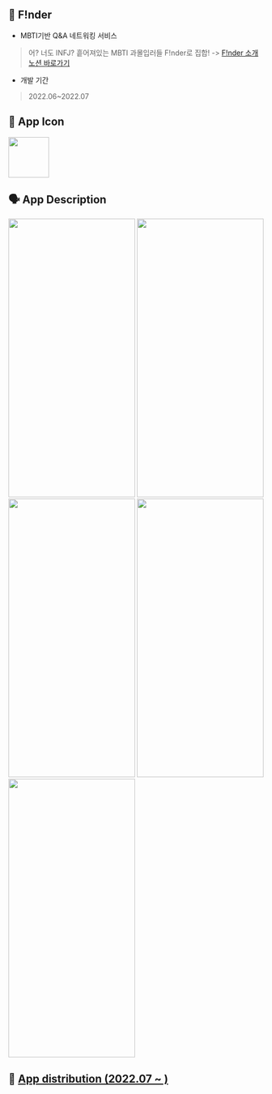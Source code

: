 ## 📝 F!nder

+ MBTI기반 Q&A 네트워킹 서비스
> 어? 너도 INFJ? 흩어져있는 MBTI 과몰입러들 F!nder로 집합! -> [F!nder 소개 노션 바로가기](https://www.notion.so/F-nder-80fa84cb2ef84a3ead8d2d70f8c3098d) 

+ 개발 기간
> 2022.06~2022.07

## 💫 App Icon

<img src = "https://user-images.githubusercontent.com/77603632/183923045-176e1786-0830-4bac-8376-cffeda7d2927.png" width="80" height="80"> 

## 🗣 App Description

<p float="left">
  
<img src = "https://user-images.githubusercontent.com/77603632/183922186-0d8b0ebc-08af-4f12-a0ea-becbc7c0a7b9.png" width="250" height="550">
<img src = "https://user-images.githubusercontent.com/77603632/183922281-30597be8-9b0e-4214-9054-64e1bf6497ea.png" width="250" height="550">
<img src = "https://user-images.githubusercontent.com/77603632/183922274-9a963330-4e80-4f43-adca-6f67b9a5cf73.png" width="250" height="550">  
<img src = "https://user-images.githubusercontent.com/77603632/183922697-5a3e0ac1-90e0-4979-82d7-b457da2a320b.png" width="250" height="550">
<img src = "https://user-images.githubusercontent.com/77603632/183922314-a24889f3-a836-4786-9de1-947da72be727.png" width="250" height="550">

</p>
                                                                                                                         
                                                                                                                                          
                                                                                                                                                                                                                                                             
                                                                                         
                                                                                                                                            
## 🔗 [App distribution (2022.07 ~ )](https://apps.apple.com/kr/app/f!nder/id1635616533)
                                                                                                                                        
                                                                                                                   
                                                                                                                                            
                                                                                                                                         

